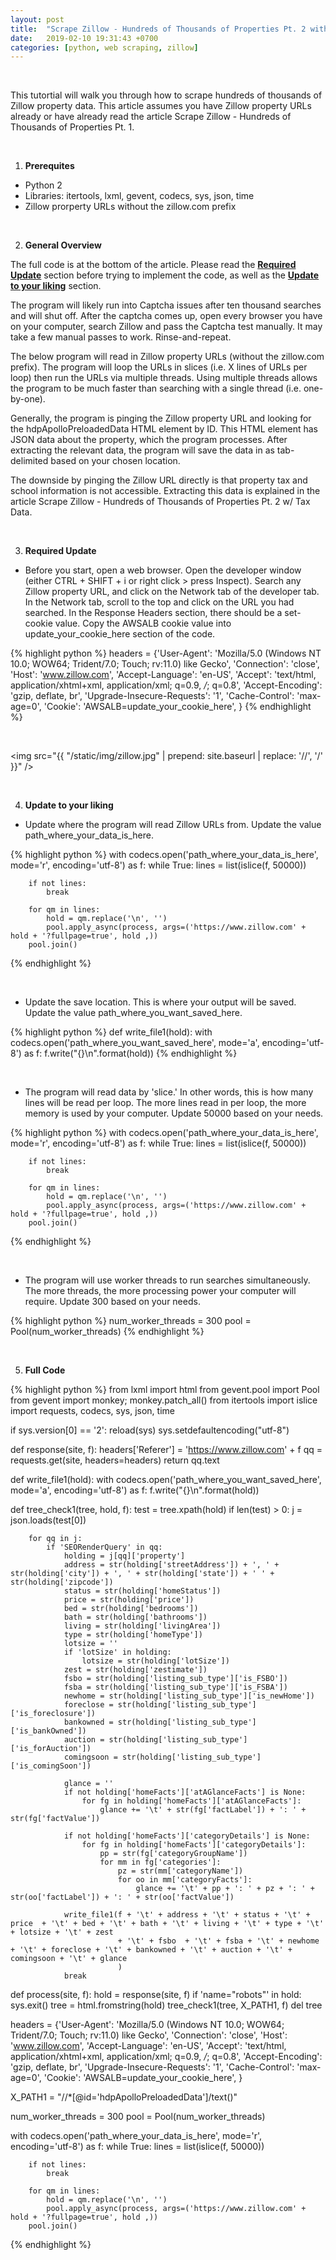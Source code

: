 ```yaml
---
layout: post
title:  "Scrape Zillow - Hundreds of Thousands of Properties Pt. 2 without Tax Data"
date:   2019-02-10 19:31:43 +0700
categories: [python, web scraping, zillow]
---
```


<br>

This tutortial will walk you through how to scrape hundreds of thousands of Zillow property data. This article assumes you have Zillow property URLs already or have already read the article Scrape Zillow - Hundreds of Thousands of Properties Pt. 1.

<br>

<ol start="1"><li><b>Prerequites</b></li></ol>

<ul><li>Python 2</li>
<li>Libraries: itertools, lxml, gevent, codecs, sys, json, time</li>
<li>Zillow prorperty URLs without the zillow.com prefix</li></ul>

<br>

<ol start="2"><li><b>General Overview</b></li></ol>

The full code is at the bottom of the article. Please read the <b><a href="#required-update">Required Update</a></b> section before trying to implement the code, as well as the <b><a href="#update-to-your-liking">Update to your liking</a></b> section.

The program will likely run into Captcha issues after ten thousand searches and will shut off. After the captcha comes up, open every browser you have on your computer, search Zillow and pass the Captcha test manually. It may take a few manual passes to work. Rinse-and-repeat.

The below program will read in Zillow property URLs (without the zillow.com prefix). The program will loop the URLs in slices (i.e. X lines of URLs per loop) then run the URLs via multiple threads. Using multiple threads allows the program to be much faster than searching with a single thread (i.e. one-by-one).

Generally, the program is pinging the Zillow property URL and looking for the hdpApolloPreloadedData HTML element by ID. This HTML element has JSON data about the property, which the program processes. After extracting the relevant data, the program will save the data in as tab-delimited based on your chosen location.

The downside by pinging the Zillow URL directly is that property tax and school information is not accessible. Extracting this data is explained in the article Scrape Zillow - Hundreds of Thousands of Properties Pt. 2 w/ Tax Data.

<br>

<ol start="3" id="required-update"><li><b>Required Update</b></li></ol>

<ul><li>Before you start, open a web browser. Open the developer window (either CTRL + SHIFT + i or right click > press Inspect). Search any Zillow property URL, and click on the Network tab of the developer tab. In the Network tab, scroll to the top and click on the URL you had searched. In the Response Headers section, there should be a set-cookie value. Copy the AWSALB cookie value into update_your_cookie_here section of the code.</li></ul>

{% highlight python %}
headers = {'User-Agent': 'Mozilla/5.0 (Windows NT 10.0; WOW64; Trident/7.0; Touch; rv:11.0) like Gecko',
    'Connection': 'close',
    'Host': 'www.zillow.com',
    'Accept-Language': 'en-US',
    'Accept': 'text/html, application/xhtml+xml, application/xml; q=0.9, */*; q=0.8',
    'Accept-Encoding': 'gzip, deflate, br',
    'Upgrade-Insecure-Requests': '1',
    'Cache-Control': 'max-age=0',
    'Cookie': 'AWSALB=update_your_cookie_here',
}
{% endhighlight %}

<br>

<img src="{{ "/static/img/zillow.jpg" | prepend: site.baseurl | replace: '//', '/' }}" />

<br>

<ol start="4" id="update-to-your-liking"><li><b>Update to your liking</b></li></ol>

<ul><li>Update where the program will read Zillow URLs from. Update the value path_where_your_data_is_here.</li></ul>

{% highlight python %}
with codecs.open('path_where_your_data_is_here', mode='r', encoding='utf-8') as f:
    while True:
        lines = list(islice(f, 50000))

        if not lines:
            break

        for qm in lines:
            hold = qm.replace('\n', '')
            pool.apply_async(process, args=('https://www.zillow.com' + hold + '?fullpage=true', hold ,))
        pool.join()
{% endhighlight %}

<br>

<ul><li>Update the save location. This is where your output will be saved. Update the value path_where_you_want_saved_here.</li></ul>

{% highlight python %}
def write_file1(hold):
    with codecs.open('path_where_you_want_saved_here', mode='a', encoding='utf-8') as f:
        f.write("{}\n".format(hold))
{% endhighlight %}

<br>

<ul><li>The program will read data by 'slice.' In other words, this is how many lines will be read per loop. The more lines read in per loop, the more memory is used by your computer. Update 50000 based on your needs.</li></ul>

{% highlight python %}
with codecs.open('path_where_your_data_is_here', mode='r', encoding='utf-8') as f:
    while True:
        lines = list(islice(f, 50000))

        if not lines:
            break

        for qm in lines:
            hold = qm.replace('\n', '')
            pool.apply_async(process, args=('https://www.zillow.com' + hold + '?fullpage=true', hold ,))
        pool.join()
{% endhighlight %}

<br>

<ul><li>The program will use worker threads to run searches simultaneously. The more threads, the more processing power your computer will require. Update 300 based on your needs.</li></ul>

{% highlight python %}
num_worker_threads = 300
pool = Pool(num_worker_threads)
{% endhighlight %}

<br>

<ol start="5"><li><b>Full Code</b></li></ol>

{% highlight python %}
from lxml import html
from gevent.pool import Pool
from gevent import monkey; monkey.patch_all()
from itertools import islice
import requests, codecs, sys, json, time

if sys.version[0] == '2':
    reload(sys)
    sys.setdefaultencoding("utf-8")

def response(site, f):
    headers['Referer'] = 'https://www.zillow.com' + f
    qq = requests.get(site, headers=headers)
    return qq.text

def write_file1(hold):
    with codecs.open('path_where_you_want_saved_here', mode='a', encoding='utf-8') as f:
        f.write("{}\n".format(hold))

def tree_check1(tree, hold, f):
    test = tree.xpath(hold)
    if len(test) > 0:
        j = json.loads(test[0])

        for qq in j:
            if 'SEORenderQuery' in qq:
                holding = j[qq]['property']
                address = str(holding['streetAddress']) + ', ' + str(holding['city']) + ', ' + str(holding['state']) + ' ' + str(holding['zipcode'])
                status = str(holding['homeStatus'])
                price = str(holding['price'])
                bed = str(holding['bedrooms'])
                bath = str(holding['bathrooms'])
                living = str(holding['livingArea'])
                type = str(holding['homeType'])
                lotsize = ''
                if 'lotSize' in holding:
                    lotsize = str(holding['lotSize'])
                zest = str(holding['zestimate'])
                fsbo = str(holding['listing_sub_type']['is_FSBO'])
                fsba = str(holding['listing_sub_type']['is_FSBA'])
                newhome = str(holding['listing_sub_type']['is_newHome'])
                foreclose = str(holding['listing_sub_type']['is_foreclosure'])
                bankowned = str(holding['listing_sub_type']['is_bankOwned'])
                auction = str(holding['listing_sub_type']['is_forAuction'])
                comingsoon = str(holding['listing_sub_type']['is_comingSoon'])

                glance = ''
                if not holding['homeFacts']['atAGlanceFacts'] is None:
                    for fg in holding['homeFacts']['atAGlanceFacts']:
                        glance += '\t' + str(fg['factLabel']) + ': ' + str(fg['factValue'])

                if not holding['homeFacts']['categoryDetails'] is None:
                    for fg in holding['homeFacts']['categoryDetails']:
                        pp = str(fg['categoryGroupName'])
                        for mm in fg['categories']:
                            pz = str(mm['categoryName'])
                            for oo in mm['categoryFacts']:
                                glance += '\t' + pp + ': ' + pz + ': ' + str(oo['factLabel']) + ': ' + str(oo['factValue'])

                write_file1(f + '\t' + address + '\t' + status + '\t' + price  + '\t' + bed + '\t' + bath + '\t' + living + '\t' + type + '\t' + lotsize + '\t' + zest
                            + '\t' + fsbo  + '\t' + fsba + '\t' + newhome + '\t' + foreclose + '\t' + bankowned + '\t' + auction + '\t' + comingsoon + '\t' + glance
                            )
                break

def process(site, f):
    hold = response(site, f)
    if 'name="robots"' in hold:
        sys.exit()
    tree = html.fromstring(hold)
    tree_check1(tree, X_PATH1, f)
    del tree

headers = {'User-Agent': 'Mozilla/5.0 (Windows NT 10.0; WOW64; Trident/7.0; Touch; rv:11.0) like Gecko',
    'Connection': 'close',
    'Host': 'www.zillow.com',
    'Accept-Language': 'en-US',
    'Accept': 'text/html, application/xhtml+xml, application/xml; q=0.9, */*; q=0.8',
    'Accept-Encoding': 'gzip, deflate, br',
    'Upgrade-Insecure-Requests': '1',
    'Cache-Control': 'max-age=0',
    'Cookie': 'AWSALB=update_your_cookie_here',
}

X_PATH1 = "//*[@id='hdpApolloPreloadedData']/text()"

num_worker_threads = 300
pool = Pool(num_worker_threads)

with codecs.open('path_where_your_data_is_here', mode='r', encoding='utf-8') as f:
    while True:
        lines = list(islice(f, 50000))

        if not lines:
            break

        for qm in lines:
            hold = qm.replace('\n', '')
            pool.apply_async(process, args=('https://www.zillow.com' + hold + '?fullpage=true', hold ,))
        pool.join()
{% endhighlight %}
